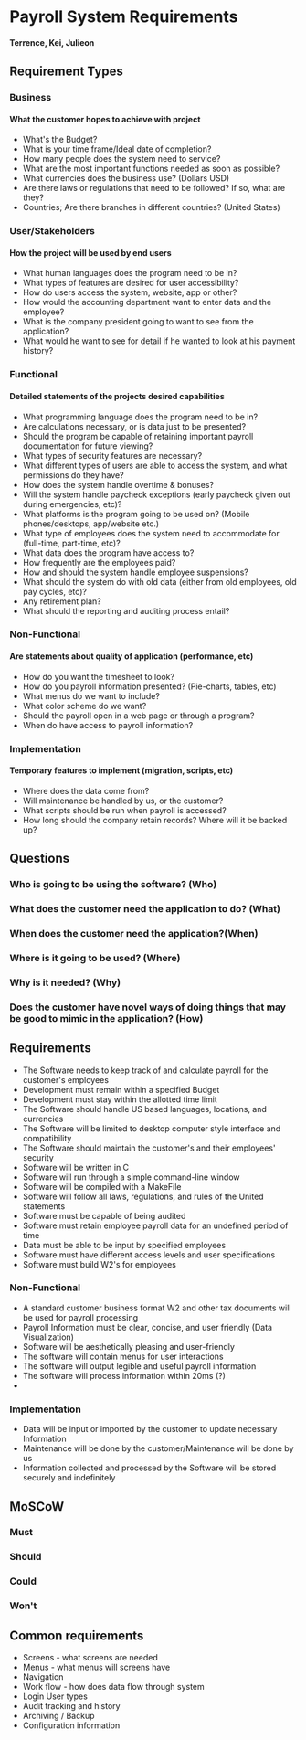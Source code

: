 # Payroll System Requirements
#### Terrence, Kei, Julieon

## Requirement Types

### Business
#### What the customer hopes to achieve with project
* What's the Budget?
* What is your time frame/Ideal date of completion?
* How many people does the system need to service?
* What are the most important functions needed as soon as possible?
* What currencies does the business use? (Dollars USD)
* Are there laws or regulations that need to be followed? If so, what are they?
* Countries; Are there branches in different countries? (United States)

### User/Stakeholders
#### How the project will be used by end users
* What human languages does the program need to be in?
* What types of features are desired for user accessibility?
* How do users access the system, website, app or other?
* How would the accounting department want to enter data and the employee?
* What is the company president going to want to see from the application?
* What would he want to see for detail if he wanted to look at his payment history?


### Functional
#### Detailed statements of the projects desired capabilities
* What programming language does the program need to be in?
* Are calculations necessary, or is data just to be presented?
* Should the program be capable of retaining important payroll documentation for future viewing?
* What types of security features are necessary?
* What different types of users are able to access the system, and what permissions do they have?
* How does the system handle overtime & bonuses?
* Will the system handle paycheck exceptions (early paycheck given out during emergencies, etc)?
* What platforms is the program going to be used on? (Mobile phones/desktops, app/website etc.)
* What type of employees does the system need to accommodate for (full-time, part-time, etc)?
* What data does the program have access to?
* How frequently are the employees paid?
* How and should the system handle employee suspensions?
* What should the system do with old data (either from old employees, old pay cycles, etc)?
* Any retirement plan?
* What should the reporting and auditing process entail?

### Non-Functional
#### Are statements about quality of application (performance, etc)
* How do you want the timesheet to look?
* How do you payroll information presented? (Pie-charts, tables, etc)
* What menus do we want to include?
* What color scheme do we want?
* Should the payroll open in a web page or through a program?
* When do have access to payroll information?


### Implementation
#### Temporary features to implement (migration, scripts, etc)
* Where does the data come from?
* Will maintenance be handled by us, or the customer?
* What scripts should be run when payroll is accessed?
* How long should the company retain records? Where will it be backed up?

## Questions
### Who is going to be using the software? (Who)

### What does the customer need the application to do? (What)

### When does the customer need the application?(When)

### Where is it going to be used? (Where)

### Why is it needed? (Why)

### Does the customer have novel ways of doing things that may be good to mimic in the application? (How)



## Requirements
* The Software needs to keep track of and calculate payroll for the customer's employees
* Development must remain within a specified Budget
* Development must stay within the allotted time limit
* The Software should handle US based languages, locations, and currencies
* The Software will be limited to desktop computer style interface and compatibility
* The Software should maintain the customer's and their employees' security
* Software will be written in C
* Software will run through a simple command-line window
* Software will be compiled with a MakeFile
* Software will follow all laws, regulations, and rules of the United statements
* Software must be capable of being audited
* Software must retain employee payroll data for an undefined period of time
* Data must be able to be input by specified employees
* Software must have different access levels and user specifications
* Software must build W2's for employees

### Non-Functional
* A standard customer business format W2 and other tax documents will be used for payroll processing
* Payroll Information must be clear, concise, and user friendly (Data Visualization)
* Software will be aesthetically pleasing and user-friendly
* The software will contain menus for user interactions
* The software will output legible and useful payroll information
* The software will process information within 20ms (?)
*

### Implementation
* Data will be input or imported by the customer to update necessary Information
* Maintenance will be done by the customer/Maintenance will be done by us
* Information collected and processed by the Software will be stored securely and indefinitely

## MoSCoW
### Must

### Should

### Could

### Won't




## Common requirements
* Screens - what screens are needed
* Menus - what menus will screens have
* Navigation
* Work flow - how does data flow through system
* Login User types
* Audit tracking and history
* Archiving / Backup
* Configuration information
